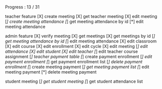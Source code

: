 Progress : 13 / 31

teacher feature
[X] create meeting
[X] get teacher meeting
[X] edit meeting
[*] create meeting attendance
[*] get meeting attendance by id
[*] edit meeting attendance

admin feature
[X] verify meeting
[X] get meetings
[X] get meetings by id
[*] get meeting attendance by id
[*] edit meeting attendance
[X] edit classroom
[X] edit course
[X] edit enrollment
[X] edit cycle
[X] edit meeting
[*] edit attendance
[X] edit student
[X] edit teacher
[*] edit teacher course assignment
[*] teacher payment table
[*] create payment enrollment
[*] edit payment enrollment
[*] get payment enrollment list
[*] delete payment enrollment
[*] create meeting payment
[*] get meeting payment list
[*] edit meeting payment
[*] delete meeting payment

student meeting
[*] get student meeting
[*] get student attendance list
